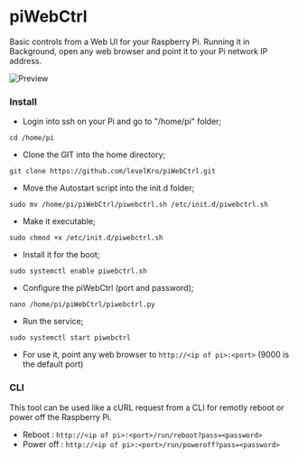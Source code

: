 # piWebCtrl
Basic controls from a Web UI for your Raspberry Pi.
Running it in Background, open any web browser and point it to your Pi network IP address.

![Preview](https://forum.raspberry-pi.fr/uploads/default/original/2X/e/ea170b5d328f9b443c472caf90e83a73b850f691.png)

### Install

* Login into ssh on your Pi and go to "/home/pi" folder;

`cd /home/pi`

* Clone the GIT into the home directory;

`git clone https://github.com/levelKro/piWebCtrl.git`

* Move the Autostart script into the init.d folder;

`sudo mv /home/pi/piWebCtrl/piwebctrl.sh /etc/init.d/piwebctrl.sh`

* Make it executable;

`sudo chmod +x /etc/init.d/piwebctrl.sh`

* Install it for the boot;

`sudo systemctl enable piwebctrl.sh`

* Configure the piWebCtrl (port and password);

`nano /home/pi/piWebCtrl/piwebctrl.py`

* Run the service;

`sudo systemctl start piwebctrl`

* For use it, point any web browser to `http://<ip of pi>:<port>` (9000 is the default port)

### CLI

This tool can be used like a cURL request from a CLI for remotly reboot or power off the Raspberry Pi.

* Reboot : `http://<ip of pi>:<port>/run/reboot?pass=<password>`
* Power off : `http://<ip of pi>:<port>/run/poweroff?pass=<password>`